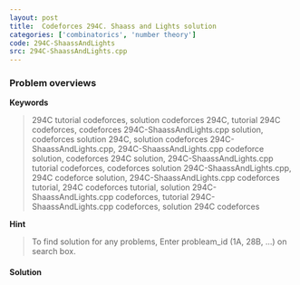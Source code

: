 ```yaml
---
layout: post
title:  Codeforces 294C. Shaass and Lights solution
categories: ['combinatorics', 'number theory']
code: 294C-ShaassAndLights
src: 294C-ShaassAndLights.cpp
---
```

### **Problem overviews**

**Keywords**
> 294C tutorial codeforces, solution codeforces 294C, tutorial 294C codeforces, codeforces 294C-ShaassAndLights.cpp solution, codeforces solution 294C, solution codeforces 294C-ShaassAndLights.cpp, 294C-ShaassAndLights.cpp codeforce solution, codeforces 294C solution, 294C-ShaassAndLights.cpp tutorial codeforces, codeforces solution 294C-ShaassAndLights.cpp, 294C codeforce solution, 294C-ShaassAndLights.cpp codeforces tutorial, 294C codeforces tutorial, solution 294C-ShaassAndLights.cpp codeforces, tutorial 294C-ShaassAndLights.cpp codeforces, solution 294C codeforces

**Hint**
> To find solution for any problems, Enter probleam_id (1A, 28B, ...) on search box. 

#### **Solution**



